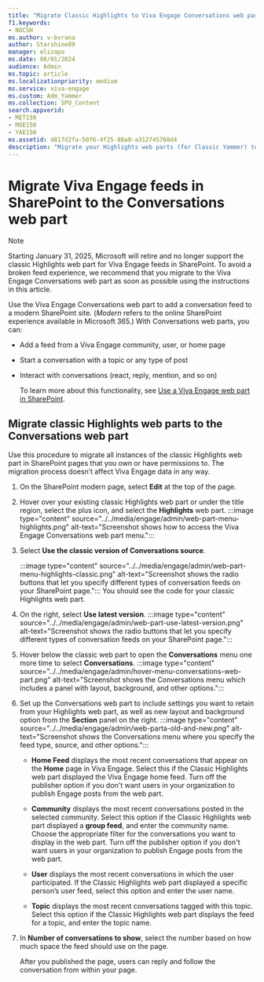 ```yaml
---
title: "Migrate Classic Highlights to Viva Engage Conversations web part in SharePoint"
f1.keywords:
- NOCSH
ms.author: v-bvrana
author: Starshine89
manager: elizapo
ms.date: 08/01/2024
audience: Admin
ms.topic: article
ms.localizationpriority: medium
ms.service: viva-engage
ms.custom: Adm_Yammer
ms.collection: SPO_Content
search.appverid:
- MET150
- MOE150
- YAE150
ms.assetid: 4817d2fa-50f6-4f25-88a0-a312745768d4
description: "Migrate your Highlights web parts (for Classic Yammer) to Viva Engage Conversations web parts on all of your modern SharePoint pages."
---
```


# Migrate Viva Engage feeds in SharePoint to the Conversations web part

>[!NOTE]
>Starting January 31, 2025, Microsoft will retire and no longer support the classic Highlights web part for Viva Engage feeds in SharePoint. To avoid a broken feed experience, we recommend that you migrate to the Viva Engage Conversations web part as soon as possible using the instructions in this article.

Use the Viva Engage Conversations web part to add a conversation feed to a modern SharePoint site. (*Modern* refers to the online SharePoint experience available in Microsoft 365.) With Conversations web parts, you can:

- Add a feed from a Viva Engage community, user, or home page
- Start a conversation with a topic or any type of post
- Interact with conversations (react, reply, mention, and so on)

  To learn more about this functionality, see [Use a Viva Engage web part in SharePoint](https://support.microsoft.com/en-us/office/use-a-viva-engage-web-part-in-sharepoint-a53cfa0c-3d09-42c8-a286-1038a81c59da?ui=en-us&rs=en-us&ad=us).

## Migrate classic Highlights web parts to the Conversations web part

Use this procedure to migrate all instances of the classic Highlights web part in SharePoint pages that you own or have permissions to. The migration process doesn’t affect Viva Engage data in any way.

1. On the SharePoint modern page, select **Edit** at the top of the page.

1. Hover over your existing classic Highlights web part or under the title region, select the plus icon, and select the **Highlights** web part.
    :::image type="content" source="../../media/engage/admin/web-part-menu-highlights.png" alt-text="Screenshot shows how to access the Viva Engage Conversations web part menu.":::

1. Select **Use the classic version of Conversations source**.

    :::image type="content" source="../../media/engage/admin/web-part-menu-highlights-classic.png" alt-text="Screenshot shows the radio buttons that let you specify different types of conversation feeds on your SharePoint page.":::
    You should see the code for your classic Highlights web part.

1. On the right, select **Use latest version**.
    :::image type="content" source="../../media/engage/admin/web-part-use-latest-version.png" alt-text="Screenshot shows the radio buttons that let you specify different types of conversation feeds on your SharePoint page.":::

1. Hover below the classic web part to open the **Conversations** menu one more time to select **Conversations**.
    :::image type="content" source="../../media/engage/admin/hover-menu-conversations-web-part.png" alt-text="Screenshot shows the Conversations menu which includes a panel with layout, background, and other options.":::

1. Set up the Conversations web part to include settings you want to retain from your Highlights web part, as well as new layout and background option from the **Section** panel on the right.
    :::image type="content" source="../../media/engage/admin/web-parta-old-and-new.png" alt-text="Screenshot shows the Conversations menu where you specify the feed type, source, and other options.":::

    - **Home Feed** displays the most recent conversations that appear on the **Home** page in Viva Engage. Select this if the Classic Highlights web part displayed the Viva Engage home feed. Turn off the publisher option if you don't want users in your organization to publish Engage posts from the web part.

    - **Community** displays the most recent conversations posted in the selected community. Select this option if the Classic Highlights web part displayed a **group feed**, and enter the community name. Choose the appropriate filter for the conversations you want to display in the web part. Turn off the publisher option if you don't want users in your organization to publish Engage posts from the web part.

    - **User** displays the most recent conversations in which the user participated. If the Classic Highlights web part displayed a specific person’s user feed, select this option and enter the user name.
 
    - **Topic** displays the most recent conversations tagged with this topic. Select this option if the Classic Highlights web part displays the feed for a topic, and enter the topic name.
 
1. In **Number of conversations to show**, select the number based on how much space the feed should use on the page.

    After you published the page, users can reply and follow the conversation from within your page.
